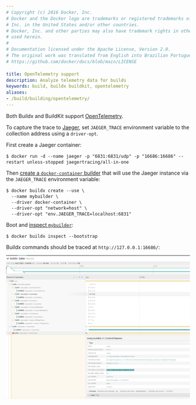 ```yaml
---
# Copyright (c) 2016 Docker, Inc.
# Docker and the Docker logo are trademarks or registered trademarks of Docker,
# Inc. in the United States and/or other countries.
# Docker, Inc. and other parties may also have trademark rights in other terms
# used herein.
#
# Documentation licensed under the Apache License, Version 2.0.
# The original work was translated from English into Brazilian Portuguese.
# https://github.com/docker/docs/blob/main/LICENSE

title: OpenTelemetry support
description: Analyze telemetry data for builds
keywords: build, buildx buildkit, opentelemetry
aliases:
- /build/building/opentelemetry/
---
```

Both Buildx and BuildKit support [OpenTelemetry](https://opentelemetry.io/).

To capture the trace to [Jaeger](https://github.com/jaegertracing/jaeger),
set `JAEGER_TRACE` environment variable to the collection address using a
`driver-opt`.

First create a Jaeger container:

```console
$ docker run -d --name jaeger -p "6831:6831/udp" -p "16686:16686" --restart unless-stopped jaegertracing/all-in-one
```

Then [create a `docker-container` builder](/manuals/build/builders/drivers/docker-container.md)
that will use the Jaeger instance via the `JAEGER_TRACE` environment variable:

```console
$ docker buildx create --use \
  --name mybuilder \
  --driver docker-container \
  --driver-opt "network=host" \
  --driver-opt "env.JAEGER_TRACE=localhost:6831"
```

Boot and [inspect `mybuilder`](/reference/cli/docker/buildx/inspect.md):

```console
$ docker buildx inspect --bootstrap
```

Buildx commands should be traced at `http://127.0.0.1:16686/`:

![OpenTelemetry Buildx Bake](../images/opentelemetry.png)
